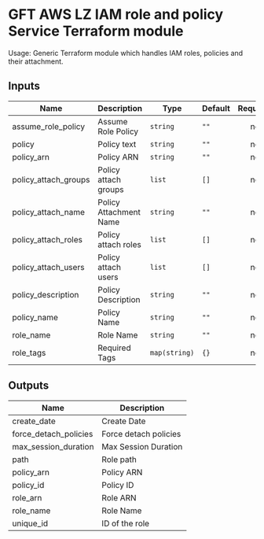 # GFT AWS LZ IAM role and policy Service Terraform module

Usage: Generic Terraform module which handles IAM roles, policies and their attachment.

## Inputs

| Name | Description | Type | Default | Required |
|------|-------------|------|---------|:-----:|
| assume\_role\_policy | Assume Role Policy | `string` | `""` | no |
| policy | Policy text | `string` | `""` | no |
| policy\_arn | Policy ARN | `string` | `""` | no |
| policy\_attach\_groups | Policy attach groups | `list` | `[]` | no |
| policy\_attach\_name | Policy Attachment Name | `string` | `""` | no |
| policy\_attach\_roles | Policy attach roles | `list` | `[]` | no |
| policy\_attach\_users | Policy attach users | `list` | `[]` | no |
| policy\_description | Policy Description | `string` | `""` | no |
| policy\_name | Policy Name | `string` | `""` | no |
| role\_name | Role Name | `string` | `""` | no |
| role\_tags | Required Tags | `map(string)` | `{}` | no |

## Outputs

| Name | Description |
|------|-------------|
| create\_date | Create Date |
| force\_detach\_policies | Force detach policies |
| max\_session\_duration | Max Session Duration |
| path | Role path |
| policy\_arn | Policy ARN |
| policy\_id | Policy ID |
| role\_arn | Role ARN |
| role\_name | Role Name |
| unique\_id | ID of the role |

